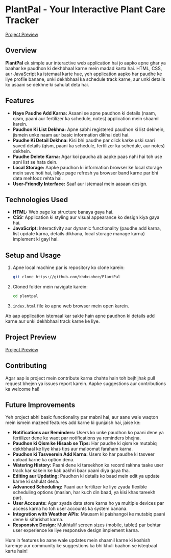 # PlantPal - Your Interactive Plant Care Tracker

[Project Preview](https://khalid-randhawa.web.app/Interactive-Plant-Care-Tracker/index.html)

## Overview

**PlantPal** ek simple aur interactive web application hai jo aapko apne ghar ya baahar ke paudhon ki dekhbhaal karne mein madad karta hai. HTML, CSS, aur JavaScript ka istemaal karte hue, yeh application aapko har paudhe ke liye profile banane, unki dekhbhaal ka schedule track karne, aur unki details ko asaani se dekhne ki sahulat deta hai.

## Features

* **Naye Paudhe Add Karna:** Asaani se apne paudhon ki details (naam, qism, paani aur fertilizer ka schedule, notes) application mein shaamil karein.
* **Paudhon Ki List Dekhna:** Apne sabhi registered paudhon ki list dekhein, jismein unke naam aur basic information dikhai deti hai.
* **Paudhe Ki Detail Dekhna:** Kisi bhi paudhe par click karke uski saari saved details (qism, paani ka schedule, fertilizer ka schedule, aur notes) dekhein.
* **Paudhe Delete Karna:** Agar koi paudha ab aapke paas nahi hai toh use apni list se hata dein.
* **Local Storage:** Aapke paudhon ki information browser ke local storage mein save hoti hai, isliye page refresh ya browser band karne par bhi data mehfooz rehta hai.
* **User-Friendly Interface:** Saaf aur istemaal mein aasaan design.

## Technologies Used

* **HTML:** Web page ka structure banaya gaya hai.
* **CSS:** Application ki styling aur visual appearance ko design kiya gaya hai.
* **JavaScript:** Interactivity aur dynamic functionality (paudhe add karna, list update karna, details dikhana, local storage manage karna) implement ki gayi hai.

## Setup and Usage

1.  Apne local machine par is repository ko clone karein:
    ```bash
    git clone https://github.com/khdxsohee/PlantPal
    ```
2.  Cloned folder mein navigate karein:
    ```bash
    cd plantpal
    ```
3.  `index.html` file ko apne web browser mein open karein.

Ab aap application istemaal kar sakte hain apne paudhon ki details add karne aur unki dekhbhaal track karne ke liye.

## Project Preview

[Project Preview](https://khalid-randhawa.web.app/Interactive-Plant-Care-Tracker/index.html)

## Contributing

Agar aap is project mein contribute karna chahte hain toh bejhijhak pull request bhejen ya issues report karein. Aapke suggestions aur contributions ka welcome hai!
## Future Improvements

Yeh project abhi basic functionality par mabni hai, aur aane wale waqton mein ismein mazeed features add karne ki gunjaish hai, jaise ke:

* **Notifications aur Reminders:** Users ko unke paudhon ko paani dene ya fertilizer dene ke waqt par notifications ya reminders bhejna.
* **Paudhon ki Qism ke Hisaab se Tips:** Har paudhe ki qism ke mutabiq dekhbhaal ke liye khas tips aur maloomat faraham karna.
* **Paudhon ki Tasveerein Add Karna:** Users ko har paudhe ki tasveer upload karne ka option dena.
* **Watering History:** Paani dene ki tareekhon ka record rakhna taake user track kar sakein ke kab aakhri baar paani diya gaya tha.
* **Editing aur Updating:** Paudhon ki details ko baad mein edit ya update karne ki sahulat dena.
* **Advanced Scheduling:** Paani aur fertilizer ke liye zyada flexible scheduling options (maslan, har kuch din baad, ya kisi khas tareekh par).
* **User Accounts:** Agar zyada data store karna ho ya multiple devices par access karna ho toh user accounts ka system banana.
* **Integration with Weather APIs:** Mausam ki paishangoi ke mutabiq paani dene ki sifarishat karna.
* **Responsive Design:** Mukhtalif screen sizes (mobile, tablet) par behtar user experience ke liye responsive design implement karna.

Hum in features ko aane wale updates mein shaamil karne ki koshish karenge aur community ke suggestions ka bhi khuli baahon se isteqbaal karte hain!

